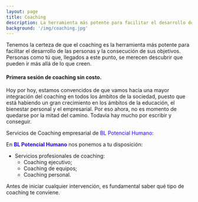 ```yaml
---
layout: page
title: Coaching
description: La herramienta más potente para facilitar el desarrollo de las personas y la consecución de sus objetivos
background: '/img/coaching.jpg'
---
```


Tenemos la certeza de que el coaching es la herramienta más potente para facilitar el desarrollo de las personas y la consecución de sus objetivos. Personas como tú que, llegados a este punto, se merecen descubrir que pueden ir más allá de lo que creen.

#### Primera sesión de coaching sin costo.

Hoy por hoy, estamos convencidos de que vamos hacia una mayor integración del coaching en todos los ámbitos de la sociedad, puesto que está habiendo un gran crecimiento en los ámbitos de la educación, el bienestar personal y el empresarial. Por eso ahora, no es momento de quedarse por la mitad del camino. Todavía hay mucho por escribir y conseguir.

Servicios de Coaching empresarial de <span style="color:#2104ff">BL Potencial Humano</span>:

En <span style="color:#2104ff; font-weight: 700;">BL Potencial Humano</span> nos ponemos a tu disposición:

- Servicios profesionales de coaching:
    - Coaching ejecutivo;
    - Coaching de equipos;
    - Coaching personal.

Antes de iniciar cualquier intervención, es fundamental saber qué tipo de coaching te conviene.